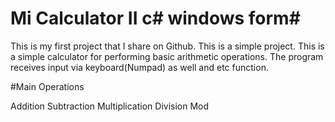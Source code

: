 # Mi Calculator  II c# windows form#

This is my first project that I share on Github. This is a simple project. This is a simple calculator for performing basic arithmetic operations. The program receives input via keyboard(Numpad) as well and etc function. 

#Main Operations

Addition
Subtraction
Multiplication
Division
Mod
 
